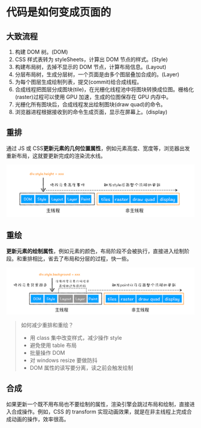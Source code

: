# 代码是如何变成页面的

## 大致流程

1. 构建 DOM 树。(DOM)
2. CSS 样式表转为 styleSheets，计算出 DOM 节点的样式。(Style)
3. 构建布局树，去掉不显示的 DOM 节点，计算布局信息。(Layout)
4. 分层布局树，生成分层树，一个页面是由多个图层叠加合成的。(Layer)
5. 为每个图层生成绘制列表，提交(commit)给合成线程。
6. 合成线程把图层分成图块(tile)，在光栅化线程池中将图块转换成位图。栅格化(raster)过程可以使用 GPU 加速，生成的位图保存在 GPU 内存中。
7. 光栅化所有图块后，合成线程发出绘制图块(draw quad)的命令。
8. 浏览器进程根据接收到的命令生成页面，显示在屏幕上。(display)

## 重排

通过 JS 或 CSS**更新元素的几何位置属性**，例如元素高度、宽度等，浏览器出发重新布局，这就要更新完成的渲染流水线。

![img](assets/b3ed565230fe4f5c1886304a8ff754e5.png)

## 重绘

**更新元素的绘制属性**，例如元素的颜色，布局阶段不会被执行，直接进入绘制阶段。和重排相比，省去了布局和分层的过程，快一些。

![img](assets/3c1b7310648cccbf6aa4a42ad0202b03.png)

> 如何减少重排和重绘？
>
> - 用 class 集中改变样式，减少操作 style
> - 避免使用 table 布局
> - 批量操作 DOM
> - 对 windows resize 要做防抖
> - DOM 属性的读写要分离，读之前会触发绘制

## 合成

如果更新一个既不用布局也不要绘制的属性，渲染引擎会跳过布局和绘制，直接进入合成操作。例如，CSS 的 transform 实现动画效果，就是在非主线程上完成合成动画的操作，效率很高。
